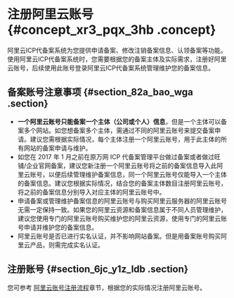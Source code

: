# 注册阿里云账号 {#concept_xr3_pqx_3hb .concept}

阿里云ICP代备案系统为您提供申请备案、修改注销备案信息、认领备案等功能。使用阿里云ICP代备案系统时，您需要根据您的备案主体及实际需求，注册好阿里云账号，后续使用此账号登录阿里云ICP代备案系统管理维护您的备案信息。

## 备案账号注意事项 {#section_82a_bao_wga .section}

-   **一个阿里云账号只能备案一个主体（公司或个人）信息**，但是一个主体可以备案多个网站。如您想备案多个主体，需通过不同的阿里云账号来提交备案申请。建议您需根据实际情况，每个主体注册一个阿里云账号，用于此主体的所有网站的备案申请与维护。
-   如您在 2017 年 1 月之前在原万网 ICP 代备案管理平台做过备案或者做过旺铺/企业官网备案，建议您新注册一个阿里云账号将之前的备案信息导入此阿里云账号，以便后续管理维护备案信息，同一个阿里云账号仅能导入一个主体的备案信息。建议您根据实际情况，结合您的备案主体数目注册阿里云账号，将之前的备案信息分别导入对应主体的阿里云账号中。
-   申请备案或管理维护备案信息的阿里云账号与购买阿里云服务器的阿里云账号无需一定保持一致。如果您的阿里云资源和备案信息属于不同人员管理维护，建议您使用专门的阿里云账号购买维护您的阿里云资源，使用专门的阿里云账号申请并维护您的备案信息。
-   阿里云账号是否已进行实名认证，并不影响网站备案。但是用备案账号购买阿里云产品，则需完成实名认证。

## 注册账号 {#section_6jc_y1z_ldb .section}

您可参考 [阿里云账号注册流程](https://www.alibabacloud.com/help/doc-detail/50482.htm)章节，根据您的实际情况注册阿里云账号。

